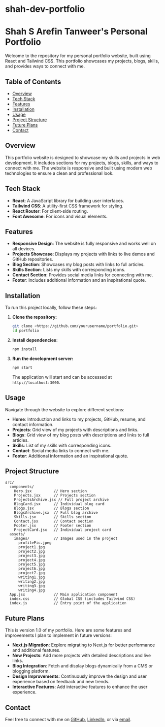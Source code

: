 # shah-dev-portfolio
# Shah S Arefin Tanweer's Personal Portfolio

Welcome to the repository for my personal portfolio website, built using React and Tailwind CSS. This portfolio showcases my projects, blogs, skills, and provides ways to connect with me.

## Table of Contents

- [Overview](notion://www.notion.so/arefintanweer/Readme-md-2c3933e7ebf0415b90941ff963508b42#overview)
- [Tech Stack](notion://www.notion.so/arefintanweer/Readme-md-2c3933e7ebf0415b90941ff963508b42#tech-stack)
- [Features](notion://www.notion.so/arefintanweer/Readme-md-2c3933e7ebf0415b90941ff963508b42#features)
- [Installation](notion://www.notion.so/arefintanweer/Readme-md-2c3933e7ebf0415b90941ff963508b42#installation)
- [Usage](notion://www.notion.so/arefintanweer/Readme-md-2c3933e7ebf0415b90941ff963508b42#usage)
- [Project Structure](notion://www.notion.so/arefintanweer/Readme-md-2c3933e7ebf0415b90941ff963508b42#project-structure)
- [Future Plans](notion://www.notion.so/arefintanweer/Readme-md-2c3933e7ebf0415b90941ff963508b42#future-plans)
- [Contact](notion://www.notion.so/arefintanweer/Readme-md-2c3933e7ebf0415b90941ff963508b42#contact)

## Overview

This portfolio website is designed to showcase my skills and projects in web development. It includes sections for my projects, blogs, skills, and ways to connect with me. The website is responsive and built using modern web technologies to ensure a clean and professional look.

## Tech Stack

- **React**: A JavaScript library for building user interfaces.
- **Tailwind CSS**: A utility-first CSS framework for styling.
- **React Router**: For client-side routing.
- **Font Awesome**: For icons and visual elements.

## Features

- **Responsive Design**: The website is fully responsive and works well on all devices.
- **Projects Showcase**: Displays my projects with links to live demos and GitHub repositories.
- **Blog Section**: Showcases my blog posts with links to full articles.
- **Skills Section**: Lists my skills with corresponding icons.
- **Contact Section**: Provides social media links for connecting with me.
- **Footer**: Includes additional information and an inspirational quote.

## Installation

To run this project locally, follow these steps:

1. **Clone the repository:**
    
    ```bash
    git clone <https://github.com/yourusername/portfolio.git>
    cd portfolio
    
    ```
    
2. **Install dependencies:**
    
    ```bash
    npm install
    
    ```
    
3. **Run the development server:**
    
    ```bash
    npm start
    
    ```
    
    The application will start and can be accessed at `http://localhost:3000`.
    

## Usage

Navigate through the website to explore different sections:

- **Home**: Introduction and links to my projects, GitHub, resume, and contact information.
- **Projects**: Grid view of my projects with descriptions and links.
- **Blogs**: Grid view of my blog posts with descriptions and links to full articles.
- **Skills**: List of my skills with corresponding icons.
- **Contact**: Social media links to connect with me.
- **Footer**: Additional information and an inspirational quote.

## Project Structure

```
src/
  components/
    Hero.jsx          // Hero section
    Projects.jsx      // Projects section
    ProjectsArchive.jsx // Full project archive
    BlogCard.jsx      // Individual blog card
    Blogs.jsx         // Blogs section
    BlogsArchive.jsx  // Full blog archive
    Skills.jsx        // Skills section
    Contact.jsx       // Contact section
    Footer.jsx        // Footer section
    ProjectCard.jsx   // Individual project card
  assets/
    images/           // Images used in the project
      profilePic.jpeg
      project1.jpg
      project2.jpg
      project3.jpg
      project4.jpg
      project5.jpg
      project6.jpg
      project7.jpg
      writing1.jpg
      writing2.jpg
      writing3.jpg
      writing4.jpg
  App.jsx             // Main application component
  index.css           // Global CSS (includes Tailwind CSS)
  index.js            // Entry point of the application

```

## Future Plans

This is version 1.0 of my portfolio. Here are some features and improvements I plan to implement in future versions:

- **Next.js Migration**: Explore migrating to Next.js for better performance and additional features.
- **New Projects**: Add more projects with detailed descriptions and live links.
- **Blog Integration**: Fetch and display blogs dynamically from a CMS or blogging platform.
- **Design Improvements**: Continuously improve the design and user experience based on feedback and new trends.
- **Interactive Features**: Add interactive features to enhance the user experience.

## Contact

Feel free to connect with me on [GitHub](https://github.com/shahsarefin), [LinkedIn](https://www.linkedin.com/in/shahsarefin/), or via [email](mailto:shahsarefin@gmail.com).